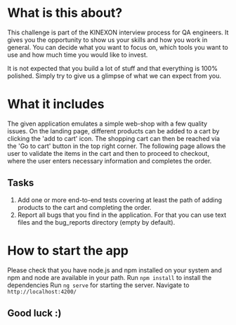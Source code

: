 # What is this about?
This challenge is part of the KINEXON interview process for QA engineers. 
It gives you the opportunity to show us your skills and how you work in general.
You can decide what you want to focus on, which tools you want to use and how much time you would like to invest.

It is not expected that you build a lot of stuff and that everything is 100% polished.
Simply try to give us a glimpse of what we can expect from you.

# What it includes
The given application emulates a simple web-shop with a few quality issues.
On the landing page, different products can be added to a cart by clicking the 'add to cart' icon.
The shopping cart can then be reached via the 'Go to cart' button in the top right corner.
The following page allows the user to validate the items in the cart and then to proceed to checkout, where the user enters necessary information and completes the order.

## Tasks
1. Add one or more end-to-end tests covering at least the path of adding products to the cart and completing the order.
2. Report all bugs that you find in the application. For that you can use text files and the bug_reports directory (empty by default).

# How to start the app
Please check that you have node.js and npm installed on your system and npm and node are available in your path.
Run `npm install` to install the dependencies
Run `ng serve` for starting the server. Navigate to `http://localhost:4200/`


## Good luck :)
